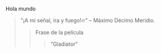 Hola mundo 
>"¡A mi señal, ira y fuego!🔥" – Máximo Décimo Meridio.
>>Frase de la película
>>> "Gladiator"                             